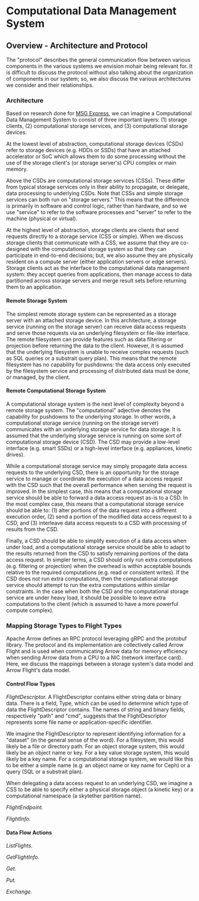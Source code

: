 # Computational Data Management System


## Overview - Architecture and Protocol

The "protocol" describes the general communication flow between various components in the
various systems we envision mohair being relevant for. It is difficult to discuss the
protocol without also talking about the organization of components in our system; so, we
also discuss the various architectures we consider and their relationships.


### Architecture

Based on research done for [MSG Express][slides-msgexpress], we can imagine a
Computational Data Management System to consist of three important layers: (1) storage
clients, (2) computational storage services, and (3) computational storage devices.

At the lowest level of abstraction, computational storage devices (CSDs) refer to storage
devices (e.g. HDDs or SSDs) that have an attached accelerator or SoC which allows them to
do some processing without the use of the storage client's (or storage server's) CPU
complex or main memory.

Above the CSDs are computational storage services (CSSs). These differ from typical
storage services only in their ability to propagate, or delegate, data processing to
underlying CSDs. Note that CSSs and simple storage services can both run on "storage
servers." This means that the difference is primarily in software and control logic,
rather than hardware, and so we use "service" to refer to the software processes and
"server" to refer to the machine (physical or virtual). 

At the highest level of abstraction, storage clients are clients that send requests
directly to a storage service (CSS or simple). When we discuss storage clients that
communicate with a CSS, we assume that they are co-designed with the computational storage
system so that they can participate in end-to-end decisions; but, we also assume they are
physically resident on a compute server (either application servers or edge servers).
Storage clients act as the interface to the computational data management system: they
accept queries from applications, then manage access to data partitioned across storage
servers and merge result sets before returning them to an application.

#### Remote Storage System

The simplest remote storage system can be represented as a storage server with an attached
storage device. In this architecture, a storage service (running on the storage server)
can receive data access requests and serve those requests via an underlying filesystem or
file-like interface. The remote filesystem can provide features such as data filtering or
projection before returning the data to the client. However, it is assumed that the
underlying filesystem is unable to receive complex requests (such as SQL queries or a
substrait query plan). This means that the remote filesystem has no capability for
pushdowns: the data access only executed by the filesystem service and processing of
distributed data must be done, or managed, by the client.

#### Remote Computational Storage System

A computational storage system is the next level of complexity beyond a remote storage
system. The "computational" adjective denotes the capability for pushdowns to the
underlying storage. In other words, a computational storage service (running on the
storage server) communicates with an underlying storage service for data storage. It is
assumed that the underlying storage service is running on some sort of computational
storage device (CSD). The CSD may provide a low-level interface (e.g. smart SSDs) or a
high-level interface (e.g. appliances, kinetic drives).

While a computational storage service may simply propagate data access requests to the
underlying CSD, there is an opportunity for the storage service to manage or coordinate
the execution of a data access request with the CSD such that the overall performance when
serving the request is improved. In the simplest case, this means that a computational
storage service should be able to forward a data access request as-is to a CSD. In the
most complex case, this means that a computational storage service should be able to: (1)
alter portions of the data request into a different execution order, (2) send a portion of
the modified data access request to a CSD, and (3) interleave data access requests to a
CSD with processing of results from the CSD.

Finally, a CSD should be able to simplify execution of a data access when under load, and
a computational storage service should be able to adapt to the results returned from the
CSD to satisfy remaining portions of the data access request. In simpler terms, a CSD
should only run extra computations (e.g. filtering or projection) when the overhead is
within acceptable bounds relative to the required computations (e.g. read or consistent
writes). If the CSD does not run extra computations, then the computational storage
service should attempt to run the extra computations within similar constraints. In the
case when both the CSD and the computational storage service are under heavy load, it
should be possible to leave extra computations to the client (which is assumed to have a
more powerful compute complex).


### Mapping Storage Types to Flight Types

Apache Arrow defines an RPC protocol leveraging gRPC and the protobuf library. The
protocol and its implementation are collectively called Arrow Flight and is used when
communicating Arrow data for memory efficiency when sending Arrow data from a CPU to a NIC
(network interface card). Here, we discuss the mappings between a storage system's data
model and Arrow Flight's data model.

#### Control Flow Types

*FlightDescriptor.* A FlightDescriptor contains either string data or binary data. There
is a field, Type, which can be used to determine which type of data the FlightDescriptor
contains. The names of string and binary fields, respectively "path" and "cmd", suggests
that the FlightDescriptor represents some file name or application-specific identifier.

We imagine the FlightDescriptor to represent identifying information for a "dataset" (in
the general sense of the word). For a filesystem, this would likely be a file or directory
path. For an object storage system, this would likely be an object name or key. For a
key value storage system, this would likely be a key name. For a computational storage
system, we would like this to be either a simple name (e.g. an object name or key name for
Ceph) or a query (SQL or a substrait plan).

When delegating a data access request to an underlying CSD, we imagine a CSS to be able to
specify either a physical storage object (a kinetic key) or a computational namespace (a
skytether partition name).

*FlightEndpoint.*

*FlightInfo.*

#### Data Flow Actions

*ListFlights.*

*GetFlightInfo.*

*Get.*

*Put.*

*Exchange.*


<!-- resources -->
[slides-msgexpress]: https://docs.google.com/presentation/d/1Nollf087CRhMmEAWcwfudIizIhF-ttPRGgaqmuXtSBQ/edit?usp=sharing
